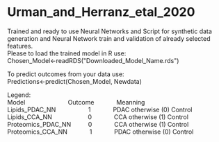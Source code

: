 # Urman_and_Herranz_etal_2020
Trained and ready to use Neural Networks and Script for synthetic data generation and Neural Network train and validation of already selected features. <br/>
 Please to load the trained model in R use:<br/>
 Chosen_Model<-readRDS("Downloaded_Model_Name.rds")<br/>
 
 To predict outcomes from your data use:<br/>
 Predictions<-predict(Chosen_Model, Newdata)<br/>
 
 Legend:<br/>
 Model                &nbsp;&nbsp;&nbsp;&nbsp;&nbsp;&nbsp;&nbsp;&nbsp;&nbsp;&nbsp;&nbsp;&nbsp;&nbsp;&nbsp;&nbsp;&nbsp;&nbsp;&nbsp;&nbsp;&nbsp;&nbsp;&nbsp;&nbsp;&nbsp;Outcome    &nbsp;&nbsp;&nbsp;&nbsp;&nbsp;&nbsp;&nbsp;&nbsp;&nbsp;&nbsp;&nbsp;&nbsp;Meanning <br/>
 Lipids_PDAC_NN         &nbsp;&nbsp;&nbsp;&nbsp;&nbsp;&nbsp;&nbsp;&nbsp;&nbsp;&nbsp;&nbsp;&nbsp;&nbsp;&nbsp;&nbsp;&nbsp;&nbsp;&nbsp;1          &nbsp;&nbsp;&nbsp;&nbsp;&nbsp;&nbsp;&nbsp;&nbsp;&nbsp;&nbsp;&nbsp;&nbsp;PDAC otherwise (0) Control<br/>
 Lipids_CCA_NN          &nbsp;&nbsp;&nbsp;&nbsp;&nbsp;&nbsp;&nbsp;&nbsp;&nbsp;&nbsp;&nbsp;&nbsp;&nbsp;&nbsp;&nbsp;&nbsp;&nbsp;&nbsp;&nbsp;&nbsp;0          &nbsp;&nbsp;&nbsp;&nbsp;&nbsp;&nbsp;&nbsp;&nbsp;&nbsp;&nbsp;&nbsp;&nbsp;CCA otherwise (1) Control<br/>
 Proteomics_PDAC_NN    &nbsp;&nbsp;&nbsp;&nbsp;&nbsp;&nbsp;&nbsp;&nbsp;&nbsp;0          &nbsp;&nbsp;&nbsp;&nbsp;&nbsp;&nbsp;&nbsp;&nbsp;&nbsp;&nbsp;&nbsp;&nbsp;CCA otherwise (1) Control<br/>
 Proteomics_CCA_NN     &nbsp;&nbsp;&nbsp;&nbsp;&nbsp;&nbsp;&nbsp;&nbsp;&nbsp;&nbsp;&nbsp;&nbsp;1          &nbsp;&nbsp;&nbsp;&nbsp;&nbsp;&nbsp;&nbsp;&nbsp;&nbsp;&nbsp;&nbsp;&nbsp;PDAC otherwise (0) Control<br/>
